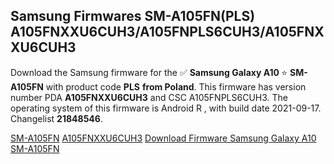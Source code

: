 <h2>Samsung Firmwares SM-A105FN(PLS) A105FNXXU6CUH3/A105FNPLS6CUH3/A105FNXXU6CUH3</h2>
Download the Samsung firmware for the ✅ <strong>Samsung Galaxy A10 </strong> ⭐ <strong>SM-A105FN</strong> with product code <strong>PLS</strong> <strong> from Poland</strong>. This firmware has version number PDA <strong>A105FNXXU6CUH3</strong> and CSC A105FNPLS6CUH3. The operating system of this firmware is Android R , with build date 2021-09-17. Changelist <strong>21848546</strong>.


[SM-A105FN](https://samfirm.shop/samsung/model/SM-A105FN)
[A105FNXXU6CUH3](https://samfirm.shop/samsung/pda/A105FNXXU6CUH3)
[Download Firmware Samsung Galaxy A10 SM-A105FN](https://samfirm.shop/samsung/firmware/457589)
